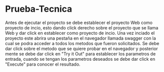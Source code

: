 # Prueba-Tecnica 
Antes de ejecutar el proyecto se debe establecer el proyecto Web como proyecto de incio, esto dando click derecho sobre el proyecto que se llama Web y dar click en establecer como proyecto de incio.
Una vez inciado el proyecto este abrira una pestaña en el navegador llamada swagger con la cual se podra acceder a todos los metodos que fueron solicitados.
Se debe dar click sobre el metodo que se quiere probar en el navegador y posterior mente se debe dar click en "Try it Out" para establecer los parametros de entrada, cuando se tengan los parametros deseados se debe dar click en "Execute" para conocer el resultado.

